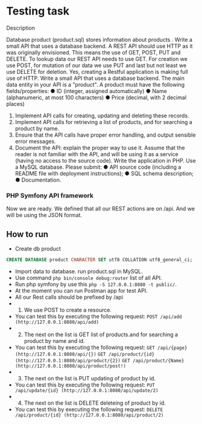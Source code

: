 # Testing task
Description

Database product (product.sql) stores information about products . 
Write a small API that uses a database backend. 
A REST API should use HTTP as it was originally envisioned. This means the use of GET, POST, PUT and DELETE. To lookup data our REST API needs to use GET. For creation we use POST, for mutation of our data we use PUT and last but not least we use DELETE for deletion. Yes, creating a Restful application is making full use of HTTP.
Write a small API that uses a database backend. 
The main data entity in your API is a "product". A product must have the following fields/properties: 
●  ID (integer, assigned automatically) 
●  Name (alphanumeric, at most 100 characters) 
●  Price (decimal, with 2 decimal places) 

1. Implement API calls for creating, updating and deleting these records. 
2. Implement API calls for retrieving a list of products, and for searching a product by name. 
3. Ensure that the API calls have proper error handling, and output sensible error messages. 
4. Document the API: explain the proper way to use it. Assume that the reader is not familiar with the API, and will be using it as a service (having no access to the source code). 
Write the application in PHP. Use a MySQL database. 
Please submit: 
●  API source code (including a README file with deployment instructions); 
●  SQL schema description; 
●  Documentation. 

### PHP Symfony API framework
Now we are ready. We defined that all our REST actions are on /api. And we will be using the JSON format.
## How to run

* Create db product
```sql
CREATE DATABASE product CHARACTER SET utf8 COLLATION utf8_general_ci;
```
* Import data to database. run product.sql in MySQL.
* Use command `php bin/console debug:router` list of all API.
* Run php symfony by use this `php -S 127.0.0.1:8080 -t public/`.
* At the moment you can run Postman app for test API.
* All our Rest calls should be prefixed by /api
* 1. We use POST to create a resource. 
* You can test this by executing the following request:
 `POST /api/add (http://127.0.0.1:8080/api/add)`
* 2. The next on the list is GET list of products.and for searching a product by name and id.
* You can test this by executing the following request:
 `GET /api/{page} (http://127.0.0.1:8080/api/{})`
 `GET /api/product/{id} (http://127.0.0.1:8080/api/product/{2})`
 `GET /api/product/{Name} (http://127.0.0.1:8080/api/product/post!)`
* 3. The next on the list is PUT updating of product by id.
* You can test this by executing the following request:
 `PUT /api/update/{id} (http://127.0.0.1:8080/api/update/2)`
 * 4. The next on the list is DELETE deleteing of product by id.
* You can test this by executing the following request:
 `DELETE /api/product/{id} (http://127.0.0.1:8080/api/product/2)`
